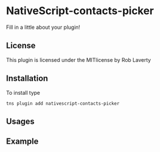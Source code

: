 # NativeScript-contacts-picker


Fill in a little about your plugin!

## License
This plugin is licensed under the MITlicense by Rob Laverty

## Installation
To install type

```
tns plugin add nativescript-contacts-picker
```

## Usages

## Example

